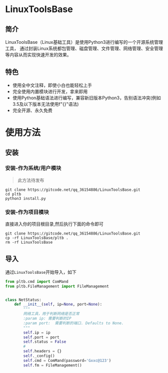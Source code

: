 # LinuxToolsBase

## 简介
LinuxToolsBase（Linux基础工具）是使用Python3进行编写的一个开源系统管理工具，
通过封装Linux系统都包管理、磁盘管理、文件管理、网络管理、安全管理等内容从而实现快速开发的效果。

## 特色

* 使用全中文注释，即使小白也能轻松上手
* 完全使用内置模块进行开发，拿来即用
* 使用Python基础语法进行编写，兼容新旧版本Python3，告别语法冲突(例如3.5及以下版本无法使用f"{}"语法)
* 完全开源、永久免费


# 使用方法

## 安装
### 安装-作为系统/用户模块

> 此方法待发布

```shell
git clone https://gitcode.net/qq_36154886/LinuxToolsBase.git
cd pltb
python3 install.py
```

### 安装-作为项目模块

直接进入你的项目根目录,然后执行下面的命令即可

```shell
git clone https://gitcode.net/qq_36154886/LinuxToolsBase.git
cp -rf LinuxToolsBase/pltb .
rm -rf LinuxToolsBase
```

## 导入

通过`LinuxToolsBase`开始导入，如下

```python
from pltb.cmd import ComMand
from pltb.FileManagement import FileManagement


class NetStatus:
	def __init__(self, ip=None, port=None):
		"""
		网络工具，用于判断网络是否正常
		:param ip: 需要判断的IP
		:param port:  需要判断的端口. Defaults to None.
		"""
		self.ip = ip
		self.port = port
		self.status = False
		#
		self.headers = {}
		self._config()
		self.cmd = ComMand(password='Gxxc@123')
		self.fm = FileManagement()
```